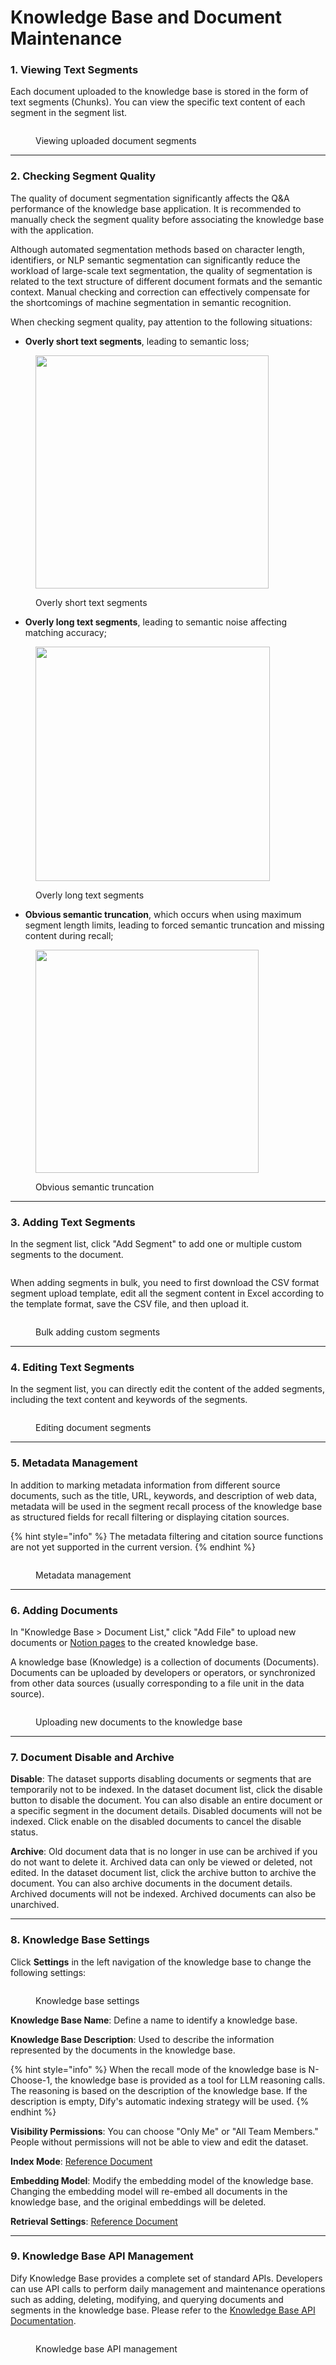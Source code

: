 # Knowledge Base and Document Maintenance

### 1. Viewing Text Segments

Each document uploaded to the knowledge base is stored in the form of text segments (Chunks). You can view the specific text content of each segment in the segment list.

<figure><img src="../../.gitbook/assets/image%20(3)%20(1)%20(1)%20(1)%20(1)%20(1)%20(1)%20(1).png" alt=""><figcaption><p>Viewing uploaded document segments</p></figcaption></figure>

***

### 2. Checking Segment Quality

The quality of document segmentation significantly affects the Q\&A performance of the knowledge base application. It is recommended to manually check the segment quality before associating the knowledge base with the application.

Although automated segmentation methods based on character length, identifiers, or NLP semantic segmentation can significantly reduce the workload of large-scale text segmentation, the quality of segmentation is related to the text structure of different document formats and the semantic context. Manual checking and correction can effectively compensate for the shortcomings of machine segmentation in semantic recognition.

When checking segment quality, pay attention to the following situations:

* **Overly short text segments**, leading to semantic loss;

<figure><img src="../../.gitbook/assets/image%20(183).png" alt="" width="373"><figcaption><p>Overly short text segments</p></figcaption></figure>

* **Overly long text segments**, leading to semantic noise affecting matching accuracy;

<figure><img src="../../.gitbook/assets/image%20(186).png" alt="" width="375"><figcaption><p>Overly long text segments</p></figcaption></figure>

* **Obvious semantic truncation**, which occurs when using maximum segment length limits, leading to forced semantic truncation and missing content during recall;

<figure><img src="../../.gitbook/assets/image%20(185).png" alt="" width="357"><figcaption><p>Obvious semantic truncation</p></figcaption></figure>

***

### 3. Adding Text Segments

In the segment list, click "Add Segment" to add one or multiple custom segments to the document.

<figure><img src="../../.gitbook/assets/image%20(2)%20(1)%20(1)%20(1)%20(1)%20(1)%20(1)%20(1)%20(1)%20(1).png" alt=""><figcaption></figcaption></figure>

When adding segments in bulk, you need to first download the CSV format segment upload template, edit all the segment content in Excel according to the template format, save the CSV file, and then upload it.

<figure><img src="../../.gitbook/assets/image%20(4)%20(1)%20(1)%20(1)%20(1)%20(1).png" alt=""><figcaption><p>Bulk adding custom segments</p></figcaption></figure>

***

### 4. Editing Text Segments

In the segment list, you can directly edit the content of the added segments, including the text content and keywords of the segments.

<figure><img src="../../.gitbook/assets/image (5) (1) (1) (1).png" alt=""><figcaption><p>Editing document segments</p></figcaption></figure>

***

### 5. Metadata Management

In addition to marking metadata information from different source documents, such as the title, URL, keywords, and description of web data, metadata will be used in the segment recall process of the knowledge base as structured fields for recall filtering or displaying citation sources.

{% hint style="info" %}
The metadata filtering and citation source functions are not yet supported in the current version.
{% endhint %}

<figure><img src="../../.gitbook/assets/image%20(179).png" alt=""><figcaption><p>Metadata management</p></figcaption></figure>

***

### 6. Adding Documents

In "Knowledge Base > Document List," click "Add File" to upload new documents or [Notion pages](sync-from-notion.md) to the created knowledge base.

A knowledge base (Knowledge) is a collection of documents (Documents). Documents can be uploaded by developers or operators, or synchronized from other data sources (usually corresponding to a file unit in the data source).

<figure><img src="../../.gitbook/assets/image%20(181).png" alt=""><figcaption><p>Uploading new documents to the knowledge base</p></figcaption></figure>

***

### 7. Document Disable and Archive

**Disable**: The dataset supports disabling documents or segments that are temporarily not to be indexed. In the dataset document list, click the disable button to disable the document. You can also disable an entire document or a specific segment in the document details. Disabled documents will not be indexed. Click enable on the disabled documents to cancel the disable status.

**Archive**: Old document data that is no longer in use can be archived if you do not want to delete it. Archived data can only be viewed or deleted, not edited. In the dataset document list, click the archive button to archive the document. You can also archive documents in the document details. Archived documents will not be indexed. Archived documents can also be unarchived.

***

### 8. Knowledge Base Settings

Click **Settings** in the left navigation of the knowledge base to change the following settings:

<figure><img src="../../.gitbook/assets/image%20(182).png" alt=""><figcaption><p>Knowledge base settings</p></figcaption></figure>

**Knowledge Base Name**: Define a name to identify a knowledge base.

**Knowledge Base Description**: Used to describe the information represented by the documents in the knowledge base.

{% hint style="info" %}
When the recall mode of the knowledge base is N-Choose-1, the knowledge base is provided as a tool for LLM reasoning calls. The reasoning is based on the description of the knowledge base. If the description is empty, Dify's automatic indexing strategy will be used.
{% endhint %}

**Visibility Permissions**: You can choose "Only Me" or "All Team Members." People without permissions will not be able to view and edit the dataset.

**Index Mode**: [Reference Document](create\_knowledge\_and\_upload\_documents.md#index-mode)

**Embedding Model**: Modify the embedding model of the knowledge base. Changing the embedding model will re-embed all documents in the knowledge base, and the original embeddings will be deleted.

**Retrieval Settings**: [Reference Document](create\_knowledge\_and\_upload\_documents.md#retrieval-settings)

***

### 9. Knowledge Base API Management

Dify Knowledge Base provides a complete set of standard APIs. Developers can use API calls to perform daily management and maintenance operations such as adding, deleting, modifying, and querying documents and segments in the knowledge base. Please refer to the [Knowledge Base API Documentation](maintain-dataset-via-api.md).

<figure><img src="../../.gitbook/assets/image%20(180).png" alt=""><figcaption><p>Knowledge base API management</p></figcaption></figure>
